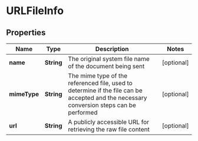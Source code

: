 
# URLFileInfo

## Properties
Name | Type | Description | Notes
------------ | ------------- | ------------- | -------------
**name** | **String** | The original system file name of the document being sent |  [optional]
**mimeType** | **String** | The mime type of the referenced file, used to determine if the file can be accepted and the necessary conversion steps can be performed |  [optional]
**url** | **String** | A publicly accessible URL for retrieving the raw file content |  [optional]



